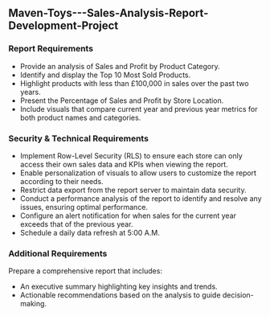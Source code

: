 ## Maven-Toys---Sales-Analysis-Report-Development-Project

### Report Requirements
- Provide an analysis of Sales and Profit by Product Category.
- Identify and display the Top 10 Most Sold Products.
- Highlight products with less than £100,000 in sales over the past two years.
- Present the Percentage of Sales and Profit by Store Location.
- Include visuals that compare current year and previous year metrics for both product names and categories.

### Security & Technical Requirements
- Implement Row-Level Security (RLS) to ensure each store can only access their own sales data and KPIs when viewing the report.
- Enable personalization of visuals to allow users to customize the report according to their needs.
- Restrict data export from the report server to maintain data security.
- Conduct a performance analysis of the report to identify and resolve any issues, ensuring optimal performance.
- Configure an alert notification for when sales for the current year exceeds that of the previous year.
- Schedule a daily data refresh at 5:00 A.M.

### Additional Requirements
Prepare a comprehensive report that includes:
- An executive summary highlighting key insights and trends.
- Actionable recommendations based on the analysis to guide decision-making.


